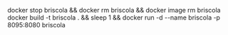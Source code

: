docker stop briscola && docker rm briscola && docker image rm briscola
docker build -t briscola . && sleep 1 && docker run -d --name briscola -p 8095:8080 briscola

